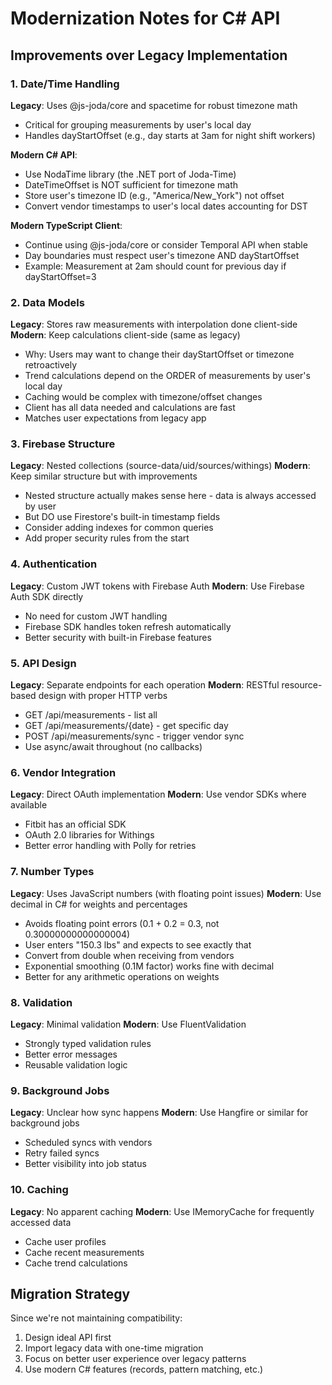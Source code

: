 # Modernization Notes for C# API

## Improvements over Legacy Implementation

### 1. Date/Time Handling
**Legacy**: Uses @js-joda/core and spacetime for robust timezone math
- Critical for grouping measurements by user's local day
- Handles dayStartOffset (e.g., day starts at 3am for night shift workers)

**Modern C# API**: 
- Use NodaTime library (the .NET port of Joda-Time)
- DateTimeOffset is NOT sufficient for timezone math
- Store user's timezone ID (e.g., "America/New_York") not offset
- Convert vendor timestamps to user's local dates accounting for DST

**Modern TypeScript Client**:
- Continue using @js-joda/core or consider Temporal API when stable
- Day boundaries must respect user's timezone AND dayStartOffset
- Example: Measurement at 2am should count for previous day if dayStartOffset=3

### 2. Data Models  
**Legacy**: Stores raw measurements with interpolation done client-side
**Modern**: Keep calculations client-side (same as legacy)
- Why: Users may want to change their dayStartOffset or timezone retroactively
- Trend calculations depend on the ORDER of measurements by user's local day
- Caching would be complex with timezone/offset changes
- Client has all data needed and calculations are fast
- Matches user expectations from legacy app

### 3. Firebase Structure
**Legacy**: Nested collections (source-data/uid/sources/withings)
**Modern**: Keep similar structure but with improvements
- Nested structure actually makes sense here - data is always accessed by user
- But DO use Firestore's built-in timestamp fields
- Consider adding indexes for common queries
- Add proper security rules from the start

### 4. Authentication
**Legacy**: Custom JWT tokens with Firebase Auth
**Modern**: Use Firebase Auth SDK directly
- No need for custom JWT handling
- Firebase SDK handles token refresh automatically
- Better security with built-in Firebase features

### 5. API Design
**Legacy**: Separate endpoints for each operation
**Modern**: RESTful resource-based design with proper HTTP verbs
- GET /api/measurements - list all
- GET /api/measurements/{date} - get specific day
- POST /api/measurements/sync - trigger vendor sync
- Use async/await throughout (no callbacks)

### 6. Vendor Integration
**Legacy**: Direct OAuth implementation
**Modern**: Use vendor SDKs where available
- Fitbit has an official SDK
- OAuth 2.0 libraries for Withings
- Better error handling with Polly for retries

### 7. Number Types
**Legacy**: Uses JavaScript numbers (with floating point issues)
**Modern**: Use decimal in C# for weights and percentages
- Avoids floating point errors (0.1 + 0.2 = 0.3, not 0.30000000000000004)
- User enters "150.3 lbs" and expects to see exactly that
- Convert from double when receiving from vendors
- Exponential smoothing (0.1M factor) works fine with decimal
- Better for any arithmetic operations on weights

### 8. Validation
**Legacy**: Minimal validation
**Modern**: Use FluentValidation
- Strongly typed validation rules
- Better error messages
- Reusable validation logic

### 9. Background Jobs
**Legacy**: Unclear how sync happens
**Modern**: Use Hangfire or similar for background jobs
- Scheduled syncs with vendors
- Retry failed syncs
- Better visibility into job status

### 10. Caching
**Legacy**: No apparent caching
**Modern**: Use IMemoryCache for frequently accessed data
- Cache user profiles
- Cache recent measurements
- Cache trend calculations

## Migration Strategy

Since we're not maintaining compatibility:
1. Design ideal API first
2. Import legacy data with one-time migration
3. Focus on better user experience over legacy patterns
4. Use modern C# features (records, pattern matching, etc.)